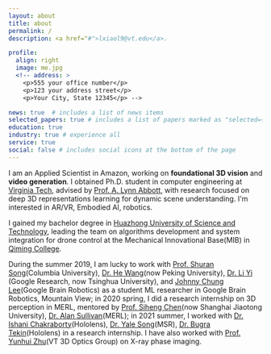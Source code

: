 ```yaml
---
layout: about
title: about
permalink: /
description: <a href="#">lxiaol9@vt.edu</a>.

profile:
  align: right
  image: me.jpg
  <!-- address: >
    <p>555 your office number</p>
    <p>123 your address street</p>
    <p>Your City, State 12345</p> -->

news: true  # includes a list of news items
selected_papers: true # includes a list of papers marked as "selected={true}"
education: true
industry: true # experience all
service: true
social: false # includes social icons at the bottom of the page
---
```


I am an Applied Scientist in Amazon, working on **foundational 3D vision** and **video generation**. I obtained Ph.D. student in computer engineering at [Virginia Tech](https://vt.edu/), advised by [Prof. A. Lynn Abbott](https://ece.vt.edu/people/profile/abbott), with research focused on deep 3D representations learning for dynamic scene understanding. I'm interested in AR/VR, Embodied AI, robotics.

I gained my bachelor degree in [Huazhong University of Science and Technology](http://english.hust.edu.cn/), leading the team on algorithms development and system
integration for drone control at the Mechanical Innovational Base(MIB) in [Qiming College](http://qiming.hust.edu.cn).

During the summer 2019, I am lucky to work with [Prof. Shuran Song](https://shurans.github.io/)(Columbia University), [Dr. He Wang](https://hughw19.github.io/)(now Peking University), [Dr. Li Yi](https://ericyi.github.io/) (Google Research, now Tsinghua University), and [Johnny Chung Lee](https://research.google/people/105767/)(Google Brain Robotics) as a student ML researcher in Google Brain Robotics, Mountain View; in 2020 spring, I did a research internship on 3D perception in MERL, mentored by [Prof. Siheng Chen](https://users.ece.cmu.edu/~sihengc/)(now Shanghai Jiaotong University), [Dr. Alan Sullivan](https://www.merl.com/people/sullivan)(MERL); in 2021 summer, I worked with [Dr. Ishani Chakraborty](https://www.microsoft.com/en-us/research/people/ischakra/)(Hololens), [Dr. Yale Song](http://people.csail.mit.edu/yalesong/home/)(MSR), [Dr. Bugra Tekin](https://btekin.github.io/)(Hololens) in a research internship. I have also worked with [Prof. Yunhui Zhu](https://renayuki.wixsite.com/3doptics/people)(VT 3D Optics Group) on X-ray phase imaging.     
